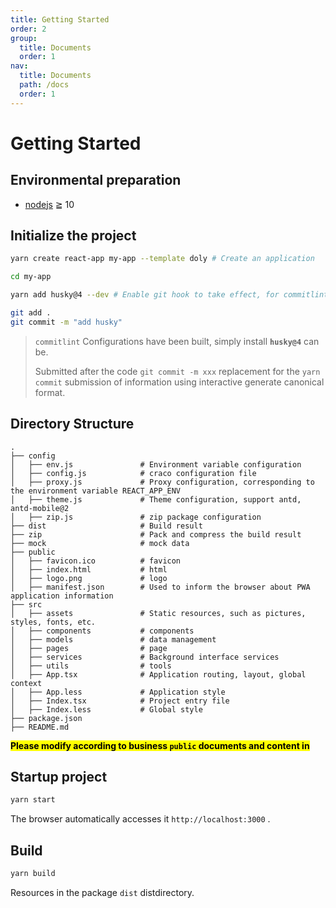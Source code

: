 ```yaml
---
title: Getting Started
order: 2
group:
  title: Documents
  order: 1
nav:
  title: Documents
  path: /docs
  order: 1
---
```


# Getting Started

## Environmental preparation

- [nodejs](http://nodejs.org/) ≧ 10

## Initialize the project

```bash
yarn create react-app my-app --template doly # Create an application

cd my-app

yarn add husky@4 --dev # Enable git hook to take effect, for commitlint

git add .
git commit -m "add husky"
```

> `commitlint` Configurations have been built, simply install **`husky@4`** can be.
>
> Submitted after the code `git commit -m xxx` replacement for the `yarn commit` submission of information using interactive generate canonical format.

## Directory Structure

```
.
├── config
│   ├── env.js               # Environment variable configuration
│   ├── config.js            # craco configuration file
│   ├── proxy.js             # Proxy configuration, corresponding to the environment variable REACT_APP_ENV
│   ├── theme.js             # Theme configuration, support antd, antd-mobile@2
│   ├── zip.js               # zip package configuration
├── dist                     # Build result
├── zip                      # Pack and compress the build result
├── mock                     # mock data
├── public
│   ├── favicon.ico          # favicon
│   ├── index.html           # html
│   ├── logo.png             # logo
│   ├── manifest.json        # Used to inform the browser about PWA application information
├── src
│   ├── assets               # Static resources, such as pictures, styles, fonts, etc.
│   ├── components           # components
│   ├── models               # data management
│   ├── pages                # page
│   ├── services             # Background interface services
│   ├── utils                # tools
│   ├── App.tsx              # Application routing, layout, global context
│   ├── App.less             # Application style
│   ├── Index.tsx            # Project entry file
│   ├── Index.less           # Global style
├── package.json
├── README.md
```

**<mark>Please modify according to business `public` documents and content in</mark>**

## Startup project

```bash
yarn start
```

The browser automatically accesses it `http://localhost:3000` .

## Build

```bash
yarn build
```

Resources in the package `dist` distdirectory.
